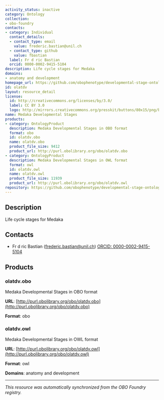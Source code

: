 ```yaml
---
activity_status: inactive
category: Ontology
collection:
- obo-foundry
contacts:
- category: Individual
  contact_details:
  - contact_type: email
    value: frederic.bastian@unil.ch
  - contact_type: github
    value: fbastian
  label: Fr d ric Bastian
  orcid: 0000-0002-9415-5104
description: Life cycle stages for Medaka
domains:
- anatomy and development
homepage_url: https://github.com/obophenotype/developmental-stage-ontologies/wiki/OlatDv
id: olatdv
layout: resource_detail
license:
  id: http://creativecommons.org/licenses/by/3.0/
  label: CC BY 3.0
  logo: http://mirrors.creativecommons.org/presskit/buttons/80x15/png/by.png
name: Medaka Developmental Stages
products:
- category: OntologyProduct
  description: Medaka Developmental Stages in OBO format
  format: obo
  id: olatdv.obo
  name: olatdv.obo
  product_file_size: 9412
  product_url: http://purl.obolibrary.org/obo/olatdv.obo
- category: OntologyProduct
  description: Medaka Developmental Stages in OWL format
  format: owl
  id: olatdv.owl
  name: olatdv.owl
  product_file_size: 11939
  product_url: http://purl.obolibrary.org/obo/olatdv.owl
repository: https://github.com/obophenotype/developmental-stage-ontologies
---
```

## Description

Life cycle stages for Medaka

## Contacts

- Fr d ric Bastian (frederic.bastian@unil.ch) [ORCID: 0000-0002-9415-5104](https://orcid.org/0000-0002-9415-5104)

## Products

### olatdv.obo

Medaka Developmental Stages in OBO format

**URL**: [http://purl.obolibrary.org/obo/olatdv.obo](http://purl.obolibrary.org/obo/olatdv.obo)

**Format**: obo

### olatdv.owl

Medaka Developmental Stages in OWL format

**URL**: [http://purl.obolibrary.org/obo/olatdv.owl](http://purl.obolibrary.org/obo/olatdv.owl)

**Format**: owl

**Domains**: anatomy and development

---

*This resource was automatically synchronized from the OBO Foundry registry.*